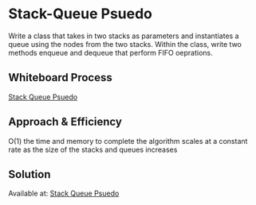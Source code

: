 # Stack-Queue Psuedo
Write a class that takes in two stacks as parameters and instantiates a queue using the nodes from the two stacks. Within the class, write two methods enqueue and dequeue that perform FIFO oeprations.

## Whiteboard Process
[Stack Queue Psuedo](/python/docs/stack_queue_pseudo/pseudo_queue.jpg)

## Approach & Efficiency
O(1) the time and memory to complete the algorithm scales at a constant rate as the size of the stacks and queues increases

## Solution
Available at: [Stack Queue Psuedo](/python/code_challenges/stack_queue_pseudo.py)